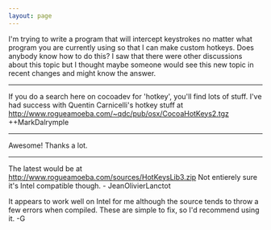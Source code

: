 ```yaml
---
layout: page
---
```


I'm trying to write a program that will intercept keystrokes no matter what program you are currently using so that I can make custom hotkeys. Does anybody know how to do this? I saw that there were other discussions about this topic but I thought maybe someone would see this new topic in recent changes and might know the answer.

----

If you do a search here on cocoadev for 'hotkey', you'll find lots of stuff.  I've had success with 
Quentin Carnicelli's hotkey stuff at http://www.rogueamoeba.com/~qdc/pub/osx/CocoaHotKeys2.tgz  ++MarkDalrymple

----
Awesome! Thanks a lot.

----

The latest would be at http://www.rogueamoeba.com/sources/HotKeysLib3.zip
Not entierely sure it's Intel compatible though. - JeanOlivierLanctot

It appears to work well on Intel for me although the source tends to throw a few errors when compiled.  These are simple to fix, so I'd recommend using it. -G
